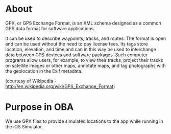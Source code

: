 About
====

GPX, or GPS Exchange Format, is an XML schema designed as a common GPS data format for software applications.

It can be used to describe waypoints, tracks, and routes. The format is open and can be used without the need to pay license fees. Its tags store location, elevation, and time and can in this way be used to interchange data between GPS devices and software packages. Such computer programs allow users, for example, to view their tracks, project their tracks on satellite images or other maps, annotate maps, and tag photographs with the geolocation in the Exif metadata.

(courtesy of Wikipedia - http://en.wikipedia.org/wiki/GPS_Exchange_Format)

Purpose in OBA
===

We use GPX files to provide simulated locations to the app while running in the iOS Simulator.